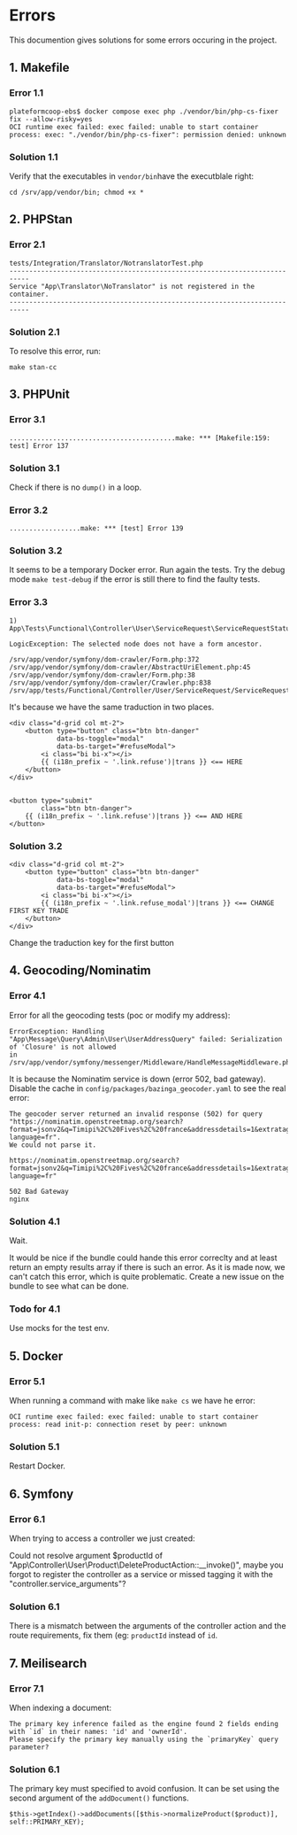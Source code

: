 # Errors

This documention gives solutions for some errors occuring in the project.

## 1. Makefile

### Error 1.1

    plateformcoop-ebs$ docker compose exec php ./vendor/bin/php-cs-fixer fix --allow-risky=yes
    OCI runtime exec failed: exec failed: unable to start container process: exec: "./vendor/bin/php-cs-fixer": permission denied: unknown
    
### Solution 1.1

Verify that the executables in `vendor/bin`have the executblale right:

    cd /srv/app/vendor/bin; chmod +x *


## 2. PHPStan 

### Error 2.1

    tests/Integration/Translator/NotranslatorTest.php                          
    --------------------------------------------------------------------------- 
    Service "App\Translator\NoTranslator" is not registered in the container.
    ---------------------------------------------------------------------------

### Solution 2.1

To resolve this error, run:
    
    make stan-cc


## 3. PHPUnit

### Error 3.1

    ..........................................make: *** [Makefile:159: test] Error 137
    
### Solution 3.1

Check if there is no `dump()` in a loop.

### Error 3.2

    ..................make: *** [test] Error 139
    
### Solution 3.2

It seems to be a temporary Docker error. Run again the tests. Try the debug mode
`make test-debug` if the error is still there to find the faulty tests.


### Error 3.3 

```
1) App\Tests\Functional\Controller\User\ServiceRequest\ServiceRequestStatusWorkflowControllerRefuseTest::testTransitionRefuseSuccess

LogicException: The selected node does not have a form ancestor.

/srv/app/vendor/symfony/dom-crawler/Form.php:372
/srv/app/vendor/symfony/dom-crawler/AbstractUriElement.php:45
/srv/app/vendor/symfony/dom-crawler/Form.php:38
/srv/app/vendor/symfony/dom-crawler/Crawler.php:838
/srv/app/tests/Functional/Controller/User/ServiceRequest/ServiceRequestStatusWorkflowControllerRefuseTest.php:35
```

It's because we have the same traduction in two places.

```
<div class="d-grid col mt-2">
    <button type="button" class="btn btn-danger"
            data-bs-toggle="modal"
            data-bs-target="#refuseModal">
        <i class="bi bi-x"></i>
        {{ (i18n_prefix ~ '.link.refuse')|trans }} <== HERE
    </button>
</div>


<button type="submit"
        class="btn btn-danger">
    {{ (i18n_prefix ~ '.link.refuse')|trans }} <== AND HERE
</button>
```

### Solution 3.2

```
<div class="d-grid col mt-2">
    <button type="button" class="btn btn-danger"
            data-bs-toggle="modal"
            data-bs-target="#refuseModal">
        <i class="bi bi-x"></i>
        {{ (i18n_prefix ~ '.link.refuse_modal')|trans }} <== CHANGE FIRST KEY TRADE
    </button>
</div>
```

Change the traduction key for the first button


## 4. Geocoding/Nominatim

### Error 4.1

Error for all the geocoding tests (poc or modify my address):

    ErrorException: Handling "App\Message\Query\Admin\User\UserAddressQuery" failed: Serialization of 'Closure' is not allowed 
    in /srv/app/vendor/symfony/messenger/Middleware/HandleMessageMiddleware.php:129

It is because the Nominatim service is down (error 502, bad gateway).
Disable the cache in `config/packages/bazinga_geocoder.yaml` to see the real error:

    The geocoder server returned an invalid response (502) for query "https://nominatim.openstreetmap.org/search?format=jsonv2&q=Timipi%2C%20Fives%2C%20france&addressdetails=1&extratags=1&limit=3&accept-language=fr".
    We could not parse it.

    https://nominatim.openstreetmap.org/search?format=jsonv2&q=Timipi%2C%20Fives%2C%20france&addressdetails=1&extratags=1&limit=3&accept-language=fr"
    
    502 Bad Gateway
    nginx

### Solution 4.1

Wait.

It would be nice if the bundle could hande this error correclty and at least return
an empty results array if there is such an error.
As it is made now, we can't catch this error, which is quite problematic.
Create a new issue on the bundle to see what can be done.

### Todo for 4.1

Use mocks for the test env. 


## 5. Docker

### Error 5.1

When running a command with make like `make cs` we have he error:

    OCI runtime exec failed: exec failed: unable to start container process: read init-p: connection reset by peer: unknown

### Solution 5.1

Restart Docker.


## 6. Symfony

### Error 6.1

When trying to access a controller we just created:

   Could not resolve argument $productId of "App\Controller\User\Product\DeleteProductAction::__invoke()", maybe you forgot to register the controller as a service or missed tagging it with the "controller.service_arguments"?

### Solution 6.1

There is a mismatch between the arguments of the controller action and the route
requirements, fix them (eg: `productId` instead of `id`.



## 7. Meilisearch

### Error 7.1

When indexing a document:

    The primary key inference failed as the engine found 2 fields ending with `id` in their names: 'id' and 'ownerId'.
    Please specify the primary key manually using the `primaryKey` query parameter?
   
### Solution 6.1

The primary key must specified to avoid confusion. It can be set using the second
argument of the `addDocument()` functions.

    $this->getIndex()->addDocuments([$this->normalizeProduct($product)], self::PRIMARY_KEY);
